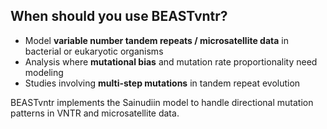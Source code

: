 ## When should you use BEASTvntr?

- Model **variable number tandem repeats / microsatellite data** in bacterial or eukaryotic organisms
- Analysis where **mutational bias** and mutation rate proportionality need modeling
- Studies involving **multi-step mutations** in tandem repeat evolution

BEASTvntr implements the Sainudiin model to handle directional mutation patterns in VNTR and microsatellite data.
